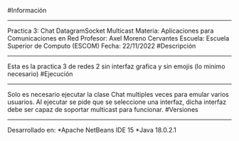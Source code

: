 #Información
***
Practica 3: Chat DatagramSocket Multicast
Materia: Aplicaciones para Comunicaciones en Red
Profesor: Axel Moreno Cervantes
Escuela: Escuela Superior de Computo (ESCOM)
Fecha: 22/11/2022
#Descripción
***
Esta es la practica 3 de redes 2 sin interfaz grafica y sin emojis (lo minimo necesario) 
#Ejecución
***
Solo es necesario ejecutar la clase Chat multiples veces para emular varios usuarios. Al ejecutar se pide que se seleccione una interfaz, dicha interfaz debe ser capaz de soportar multicast para funcionar. 
#Versiones
***
Desarrollado en:
*Apache NetBeans IDE 15
*Java 18.0.2.1
